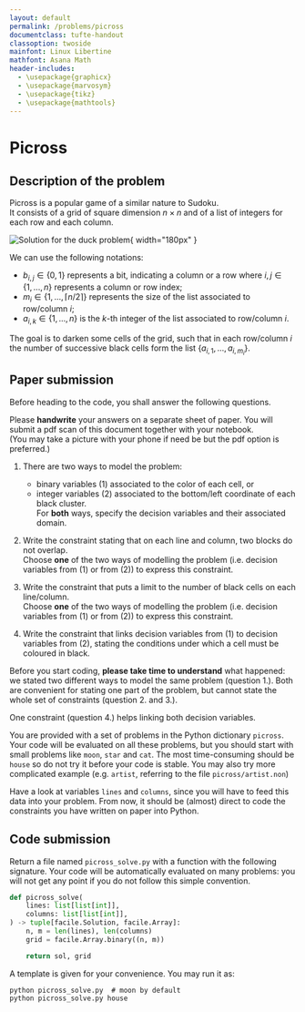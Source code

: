 ```yaml
---
layout: default
permalink: /problems/picross
documentclass: tufte-handout
classoption: twoside
mainfont: Linux Libertine
mathfont: Asana Math
header-includes:
  - \usepackage{graphicx}
  - \usepackage{marvosym}
  - \usepackage{tikz}
  - \usepackage{mathtools}
---
```


# Picross

## Description of the problem

Picross is a popular game of a similar nature to Sudoku.  
It consists of a grid of square dimension $n \times n$ and of a list of integers for each row and each column.

![Solution for the duck problem](./picross_duck.png){ width="180px" }

We can use the following notations:

- $b_{i,j} \in \{0, 1\}$ represents a bit, indicating a column or a row where $i, j \in \{1, ..., n\}$ represents a column or row index;
- $m_i \in \{1, ..., \lceil n/2 \rceil\}$ represents the size of the list associated to row/column $i$;
- $a_{i,k} \in \{1, ..., n\}$ is the $k$-th integer of the list associated to row/column $i$.

The goal is to darken some cells of the grid, such that in each row/column $i$ the number of successive black cells form the list $\{a_{i,1}, ..., a_{i,m_i}\}$.

## Paper submission

Before heading to the code, you shall answer the following questions.<br/>

Please **handwrite** your answers on a separate sheet of paper. You will submit a pdf scan of this document together with your notebook.  
(You may take a picture with your phone if need be but the pdf option is preferred.)

1. There are two ways to model the problem:

   - binary variables (1) associated to the color of each cell, or
   - integer variables (2) associated to the bottom/left coordinate of each black cluster.  
     For **both** ways, specify the decision variables and their associated domain.

2. Write the constraint stating that on each line and column, two blocks do not overlap.  
   Choose **one** of the two ways of modelling the problem (i.e. decision variables from (1) or from (2)) to express this constraint.

3. Write the constraint that puts a limit to the number of black cells on each line/column.  
   Choose **one** of the two ways of modelling the problem (i.e. decision variables from (1) or from (2)) to express this constraint.

4. Write the constraint that links decision variables from (1) to decision variables from (2), stating the conditions under which a cell must be coloured in black.

Before you start coding, **please take time to understand** what happened: we stated two different ways to model the same problem (question 1.). Both are convenient for stating one part of the problem, but cannot state the whole set of constraints (question 2. and 3.).

One constraint (question 4.) helps linking both decision variables.

You are provided with a set of problems in the Python dictionary `picross`. Your code will be evaluated on all these problems, but you should start with small problems like `moon`, `star` and `cat`. The most time-consuming should be `house` so do not try it before your code is stable. You may also try more complicated example (e.g. `artist`, referring to the file `picross/artist.non`)

Have a look at variables `lines` and `columns`, since you will have to feed this data into your problem. From now, it should be (almost) direct to code the constraints you have written on paper into Python.

## Code submission

Return a file named `picross_solve.py` with a function with the following signature. Your code will be automatically evaluated on many problems: you will not get any point if you do not follow this simple convention.

```python
def picross_solve(
    lines: list[list[int]],
    columns: list[list[int]],
) -> tuple[facile.Solution, facile.Array]:
    n, m = len(lines), len(columns)
    grid = facile.Array.binary((n, m))

    return sol, grid
```

A template is given for your convenience. You may run it as:

```shell
python picross_solve.py  # moon by default
python picross_solve.py house
```
